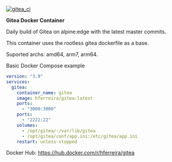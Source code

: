 
[![gitea_ci](https://github.com/hferreira23/docker-gitea/actions/workflows/image.yml/badge.svg?branch=master)](https://github.com/hferreira23/docker-gitea/actions/workflows/image.yml)

**Gitea Docker Container**

Daily build of Gitea on alpine:edge with the latest master commits.

This container uses the rootless gitea dockerfile as a base.

Suported archs: amd64, arm7, arm64.

Basic Docker Compose example

```yaml
version: "3.9"
services:
  gitea:
    container_name: gitea
    image: hferreira/gitea:latest
    ports:
      - "3000:3000"
    ports:
      - "2222:22"
    volumes:
      - /opt/gitea/:/var/lib/gitea
      - /opt/gitea/conf/app.ini:/etc/gitea/app.ini
    restart: unless-stopped
```

Docker Hub: https://hub.docker.com/r/hferreira/gitea
